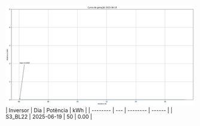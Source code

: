 ![My Image](19_06_2025-S3_BL22.png)
| Inversor | Dia | Potência | kWh    |
| -------- | --- | -------- | ------ |
| S3_BL22       | 2025-06-19  | 50       | 0.00 |